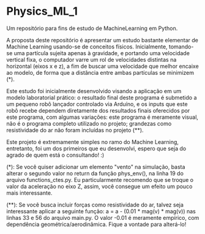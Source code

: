 # Physics_ML_1
Um repositório para fins de estudo de MachineLearning em Python.

A proposta deste repositório é apresentar um estudo bastante elementar de Machine Learning usando-se de conceitos físicos. Inicialmente, tomando-se uma partícula sujeita apenas à gravidade, e portando uma velocidade vertical fixa, o computador varre um rol de velocidades distintas na horizontal (eixos x e z), a fim de buscar uma velocidade que melhor encaixe ao modelo, de forma que a distância entre ambas partículas se minimizem (*).

Este estudo foi inicialmente desenvolvido visando a aplicação em um modelo laboratorial prático: o resultado final deste programa é submetido a um pequeno robô lançador controlado via Arduíno, e os inputs que este robô recebe dependem diretamente dos resultados finais oferecidos por este programa, com algumas variações: este programa é meramente visual, não é o programa completo utilizado no projeto; grandezas como resistividade do ar não foram incluídas no projeto (**).

Este projeto é extremamente simples no ramo do Machine Learning, entretanto, foi um dos primeiros que eu desenvolvi, espero que seja do agrado de quem está o consultando! :)

(*): Se você quiser adicionar um elemento "vento" na simulação, basta alterar o segundo valor no return da função phys_env(), na linha 19 do arquivo functions_ctes.py. Eu particularmente recomendo que se troque o valor da aceleração no eixo Z, assim, você consegue um efeito um pouco mais interessante.

(**): Se você busca incluir forças como resistividade do ar, talvez seja interessante aplicar a seguinte função:
a = a - (0.01 * mag(v) * mag(v))
nas linhas 33 e 56 do arquivo main.py. O valor -0.01 é meramente empírico, com dependência geométrica/aerodinâmica. Fique a vontade para alterá-lo!
